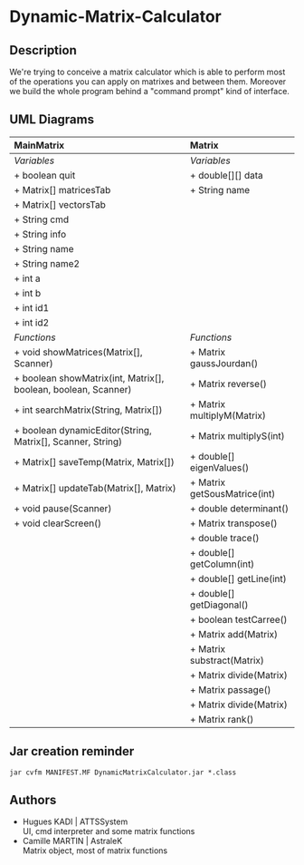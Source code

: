 # Dynamic-Matrix-Calculator

## Description

We're trying to conceive a matrix calculator which is able to perform most of the operations you can apply on matrixes and between them. Moreover we build the whole program behind a "command prompt" kind of interface.

## UML Diagrams

| MainMatrix     	 | Matrix    |
| :-------------     | :---------- |
| *Variables* | *Variables* |
| + boolean quit | + double[][] data |
| + Matrix[] matricesTab | + String name |
| + Matrix[] vectorsTab | |
| + String cmd | |
| + String info | |
| + String name | |
| + String name2 | |
| + int a | |
| + int b | |
| + int id1 | |
| + int id2 | |
| *Functions* | *Functions* |
| + void showMatrices(Matrix[], Scanner) | + Matrix gaussJourdan()	|
| + boolean showMatrix(int, Matrix[], boolean, boolean, Scanner)  	 | + Matrix reverse() |
| + int searchMatrix(String, Matrix[]) | + Matrix multiplyM(Matrix) |
| + boolean dynamicEditor(String, Matrix[], Scanner, String) | + Matrix multiplyS(int)			|
| + Matrix[] saveTemp(Matrix, Matrix[]) | + double[] eigenValues() |
| + Matrix[] updateTab(Matrix[], Matrix) | + Matrix getSousMatrice(int) |
| + void pause(Scanner) | + double determinant()|
| + void clearScreen() | + Matrix transpose() |
|						| + double trace() |
|					| + double[] getColumn(int) |
|					| + double[] getLine(int) |
|					| + double[] getDiagonal() |
|					| + boolean testCarree() |
|					| + Matrix add(Matrix) |
|					| + Matrix substract(Matrix) |
|					| + Matrix divide(Matrix) |
|					| + Matrix passage() |
|					| + Matrix divide(Matrix) |
|					| + Matrix rank() |

## Jar creation reminder

`jar cvfm MANIFEST.MF DynamicMatrixCalculator.jar *.class` 

## Authors
- Hugues KADI | ATTSSystem\
UI, cmd interpreter and some matrix functions
- Camille MARTIN | AstraleK\
Matrix object, most of matrix functions
